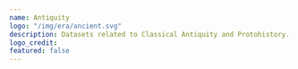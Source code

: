 ```yaml
---
name: Antiquity
logo: "/img/era/ancient.svg"
description: Datasets related to Classical Antiquity and Protohistory.
logo_credit: 
featured: false
---
```


